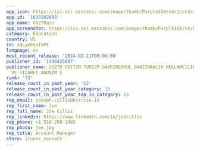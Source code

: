 ```yaml
---
app_icon: https://is1-ssl.mzstatic.com/image/thumb/Purple126/v4/1c/cd/a3/1ccda3c0-a5ad-b0fa-93f0-1b5787815a4f/AppIcon-0-0-1x_U007emarketing-0-7-0-85-220.png/1024x1024bb.png
app_id: '1638102808'
app_name: GO2TRain
app_screenshot: https://is1-ssl.mzstatic.com/image/thumb/Purple116/v4/b1/b0/9e/b1b09e7d-58c1-f18b-a036-db39ad669b14/0cfbe07b-fdbe-41b6-9634-c81f1797f5e2_Simulator_Screen_Shot_-_iPhone_Xs_Max_-_2022-10-17_at_16.02.17.png/1242x2688bb.png
category: Education
country: US
id: xQLym6SxfsMt
language: en
most_recent_release: '2024-02-11T00:00:00'
publisher_id: '1446426887'
publisher_name: GO2TR EGITIM TURIZM GAYRIMENKUL DANISMANLIK REKLAMCILIK PAZARLAMA
  VE TICARET ANONIM S
rank: '73'
release_count_in_past_year: '12'
release_count_in_past_year_category: 15
release_count_in_past_year_top_in_category: 33
rep_email: joseph.cillis@bitrise.io
rep_first_name: Joe
rep_full_name: Joe Cillis
rep_linkedin: https://www.linkedin.com/in/joecillis
rep_phone: +1 518-258-1902
rep_photo: joe.jpg
rep_title: Account Manager
store: itunes_connect
---
```

